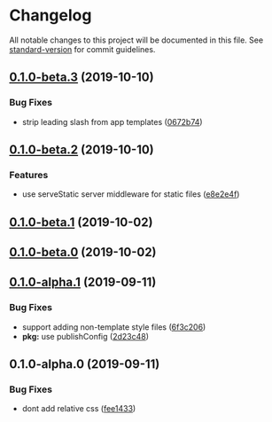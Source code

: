# Changelog

All notable changes to this project will be documented in this file. See [standard-version](https://github.com/conventional-changelog/standard-version) for commit guidelines.

## [0.1.0-beta.3](https://github.com/nuxt/blueprints/compare/v0.1.0-beta.2...v0.1.0-beta.3) (2019-10-10)


### Bug Fixes

* strip leading slash from app templates ([0672b74](https://github.com/nuxt/blueprints/commit/0672b7436c63bfc5efb8d3fc77770b3071e0c6e7))

## [0.1.0-beta.2](https://github.com/nuxt/blueprints/compare/v0.1.0-beta.1...v0.1.0-beta.2) (2019-10-10)


### Features

* use serveStatic server middleware for static files ([e8e2e4f](https://github.com/nuxt/blueprints/commit/e8e2e4f))

## [0.1.0-beta.1](https://github.com/nuxt/blueprints/compare/v0.1.0-beta.0...v0.1.0-beta.1) (2019-10-02)

## [0.1.0-beta.0](https://github.com/nuxt/blueprints/compare/v0.1.0-alpha.1...v0.1.0-beta.0) (2019-10-02)

## [0.1.0-alpha.1](https://github.com/nuxt/blueprints/compare/v0.1.0-alpha.0...v0.1.0-alpha.1) (2019-09-11)


### Bug Fixes

* support adding non-template style files ([6f3c206](https://github.com/nuxt/blueprints/commit/6f3c206))
* **pkg:** use publishConfig ([2d23c48](https://github.com/nuxt/blueprints/commit/2d23c48))

## 0.1.0-alpha.0 (2019-09-11)


### Bug Fixes

* dont add relative css ([fee1433](https://github.com/nuxt/blueprints/commit/fee1433))
